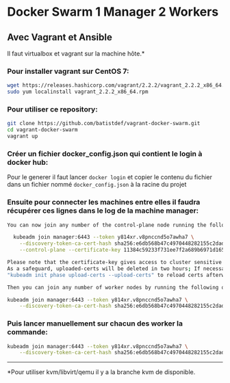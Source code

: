 # Docker Swarm 1 Manager 2 Workers
## Avec Vagrant et Ansible

Il faut virtualbox et vagrant sur la machine hôte.*

### Pour installer vagrant sur CentOS 7:
```sh
wget https://releases.hashicorp.com/vagrant/2.2.2/vagrant_2.2.2_x86_64.rpm
sudo yum localinstall vagrant_2.2.2_x86_64.rpm
```

### Pour utiliser ce repository:
```sh
git clone https://github.com/batistdef/vagrant-docker-swarm.git
cd vagrant-docker-swarm
vagrant up
```

### Créer un fichier docker_config.json qui contient le login à docker hub:
Pour le generer il faut lancer `docker login` et copier le contenu du fichier dans un fichier nommé `docker_config.json` à la racine du projet

### Ensuite pour connecter les machines entre elles il faudra récupérer ces lignes dans le log de la machine manager:
```sh
You can now join any number of the control-plane node running the following command on each as root:

  kubeadm join manager:6443 --token y814xr.v8pnccnd5o7awha7 \
	--discovery-token-ca-cert-hash sha256:e6db568b47c4970448282155c2dadc6718f052e28bc95bbdf542f8e3e1d2cea5 \
	--control-plane --certificate-key 11384c59233f731ee7f2a689b6971d16510e8d8061e2f4685795a28e9c910ac7

Please note that the certificate-key gives access to cluster sensitive data, keep it secret!
As a safeguard, uploaded-certs will be deleted in two hours; If necessary, you can use
"kubeadm init phase upload-certs --upload-certs" to reload certs afterward.

Then you can join any number of worker nodes by running the following on each as root:

kubeadm join manager:6443 --token y814xr.v8pnccnd5o7awha7 \
	--discovery-token-ca-cert-hash sha256:e6db568b47c4970448282155c2dadc6718f052e28bc95bbdf542f8e3e1d2cea5
```
### Puis lancer manuellement sur chacun des worker la commande:
```sh
kubeadm join manager:6443 --token y814xr.v8pnccnd5o7awha7 \
	--discovery-token-ca-cert-hash sha256:e6db568b47c4970448282155c2dadc6718f052e28bc95bbdf542f8e3e1d2cea5
```


----------


*Pour utiliser kvm/libvirt/qemu il y a la branche kvm de disponible.
